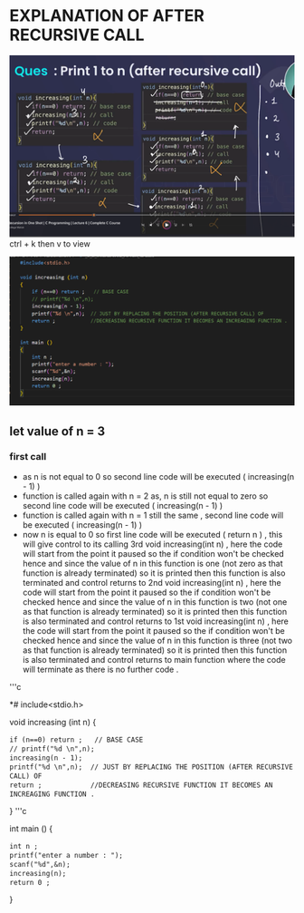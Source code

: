 # EXPLANATION OF AFTER RECURSIVE CALL

![alt text](image.png) ctrl + k then v to view

![alt text](image-1.png)

## let value of n = 3

### first call

- as n is not equal to 0 so second line code  will be executed ( increasing(n - 1) )
- function is called again with n = 2
as, n is still not equal to zero  so second line code  will be executed ( increasing(n - 1) )
- function is called again with n = 1
still the same , second line code  will be executed ( increasing(n - 1) )
- now n is equal to 0 so first line code will be executed ( return n ) , this will give control to its calling 3rd void increasing(int n) , here the code will start from the point it paused so the if condition won't be checked hence and since the value of n in this function is one (not zero as that function is already terminated) so it is printed then this function is also terminated and control returns  to 2nd void increasing(int n) , here the code will start from the point it paused  so the if condition won't be checked hence and since the value of n in this function is two  (not one as that function is already terminated) so it is printed then this function is also terminated  and control returns to 1st void increasing(int n) , here the code will start from the  point it paused  so the if condition won't be checked hence and since the value of n in  this function is three  (not two as that function is already terminated) so it is printed then  this function is also terminated and control returns to main function where the code will terminate as there is no further code .

'''c

*# include<stdio.h>

void increasing (int n)
{

    if (n==0) return ;   // BASE CASE
    // printf("%d \n",n);
    increasing(n - 1);
    printf("%d \n",n);  // JUST BY REPLACING THE POSITION (AFTER RECURSIVE CALL) OF 
    return ;            //DECREASING RECURSIVE FUNCTION IT BECOMES AN INCREAGING FUNCTION .
}
'''c

int main ()
{

    int n ;
    printf("enter a number : ");
    scanf("%d",&n); 
    increasing(n); 
    return 0 ;
}
